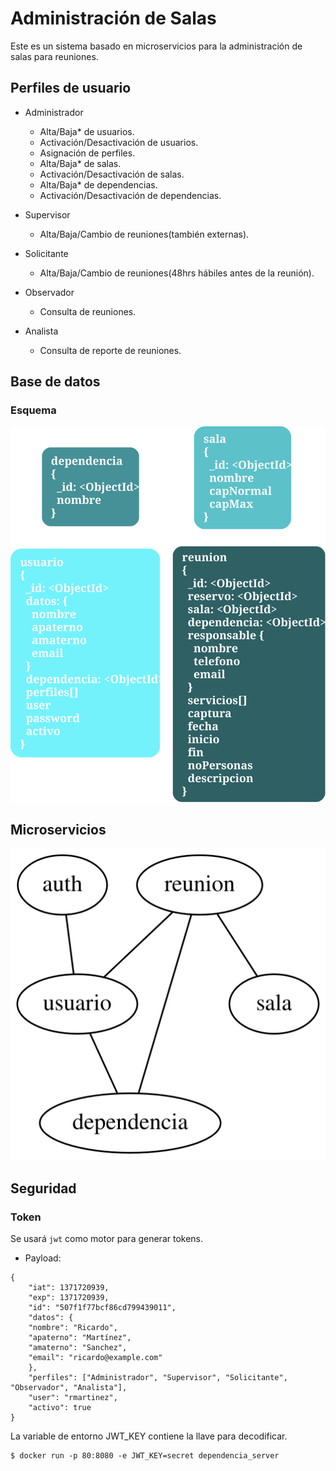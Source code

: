 # Administración de Salas

Este es un sistema basado en microservicios para la administración de salas para reuniones.

## Perfiles de usuario

* Administrador
    * Alta/Baja\* de usuarios.
    * Activación/Desactivación de usuarios.
    * Asignación de perfiles.
    * Alta/Baja\* de salas.
    * Activación/Desactivación de salas.
    * Alta/Baja\* de dependencias.
    * Activación/Desactivación de dependencias.

* Supervisor
    * Alta/Baja/Cambio de reuniones(también externas).

* Solicitante
    * Alta/Baja/Cambio de reuniones(48hrs hábiles antes de la reunión).

* Observador
    * Consulta de reuniones.

* Analista
    * Consulta de reporte de reuniones.

## Base de datos

### Esquema

![alt text](./images/database.svg "Base de datos")

## Microservicios

![alt text](./images/microservices.svg "Microservicios")

## Seguridad

### Token

Se usará `jwt` como motor para generar tokens.

* Payload:

```
{
    "iat": 1371720939,
    "exp": 1371720939,
    "id": "507f1f77bcf86cd799439011",
    "datos": {
	"nombre": "Ricardo",
	"apaterno": "Martínez",
	"amaterno": "Sanchez",
	"email": "ricardo@example.com"
    },
    "perfiles": ["Administrador", "Supervisor", "Solicitante", "Observador", "Analista"],
    "user": "rmartinez",
    "activo": true
}
```

La variable de entorno JWT_KEY contiene la llave para decodificar.

```
$ docker run -p 80:8080 -e JWT_KEY=secret dependencia_server
```
